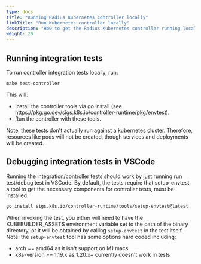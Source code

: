 ```yaml
---
type: docs
title: "Running Radius Kubernetes controller locally"
linkTitle: "Run Kubernetes controller locally"
description: "How to get the Radius Kubernetes controller running locally"
weight: 20
---
```


## Running integration tests

To run controller integration tests locally, run:

```
make test-controller
```

This will:
- Install the controller tools via go install (see https://pkg.go.dev/sigs.k8s.io/controller-runtime/pkg/envtest).
- Run the controller with these tools.

Note, these tests don't actually run against a kubernetes cluster. Therefore, resources like pods will not be created, though services and deployments will be created.


## Debugging integration tests in VSCode

Running the integration/controller tests should work by just running run test/debug test in VSCode. By default, the tests require that setup-envtest, a tool to get the necessary components for controller tests, must be installed.

```bash
go install sigs.k8s.io/controller-runtime/tools/setup-envtest@latest
```

When invoking the test, you either will need to have the KUBEBUILDER_ASSETS environment variable set to the path of the binary directory, or it will be obtained by calling `setup-envtest` in the test itself. Note: the `setup-envtest` tool has some options hard coded including:

- arch == amd64 as it isn't support on M1 macs
- k8s-version == 1.19.x as 1.20.x+ currently doesn't work in tests
